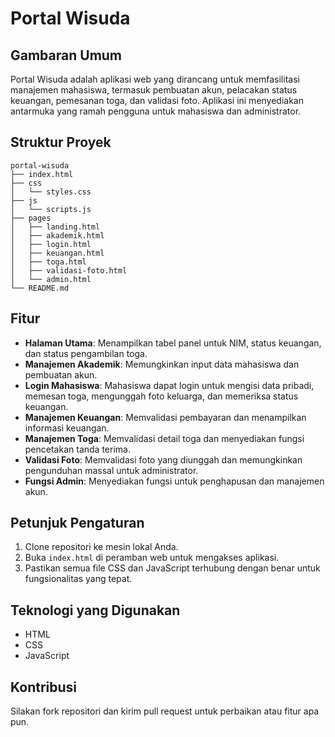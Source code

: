 # Portal Wisuda

## Gambaran Umum
Portal Wisuda adalah aplikasi web yang dirancang untuk memfasilitasi manajemen mahasiswa, termasuk pembuatan akun, pelacakan status keuangan, pemesanan toga, dan validasi foto. Aplikasi ini menyediakan antarmuka yang ramah pengguna untuk mahasiswa dan administrator.

## Struktur Proyek
```
portal-wisuda
├── index.html
├── css
│   └── styles.css
├── js
│   └── scripts.js
├── pages
│   ├── landing.html
│   ├── akademik.html
│   ├── login.html
│   ├── keuangan.html
│   ├── toga.html
│   ├── validasi-foto.html
│   └── admin.html
└── README.md
```

## Fitur
- **Halaman Utama**: Menampilkan tabel panel untuk NIM, status keuangan, dan status pengambilan toga.
- **Manajemen Akademik**: Memungkinkan input data mahasiswa dan pembuatan akun.
- **Login Mahasiswa**: Mahasiswa dapat login untuk mengisi data pribadi, memesan toga, mengunggah foto keluarga, dan memeriksa status keuangan.
- **Manajemen Keuangan**: Memvalidasi pembayaran dan menampilkan informasi keuangan.
- **Manajemen Toga**: Memvalidasi detail toga dan menyediakan fungsi pencetakan tanda terima.
- **Validasi Foto**: Memvalidasi foto yang diunggah dan memungkinkan pengunduhan massal untuk administrator.
- **Fungsi Admin**: Menyediakan fungsi untuk penghapusan dan manajemen akun.

## Petunjuk Pengaturan
1. Clone repositori ke mesin lokal Anda.
2. Buka `index.html` di peramban web untuk mengakses aplikasi.
3. Pastikan semua file CSS dan JavaScript terhubung dengan benar untuk fungsionalitas yang tepat.

## Teknologi yang Digunakan
- HTML
- CSS
- JavaScript

## Kontribusi
Silakan fork repositori dan kirim pull request untuk perbaikan atau fitur apa pun.